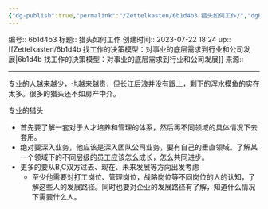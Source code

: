 ```yaml
---
{"dg-publish":true,"permalink":"/Zettelkasten/6b1d4b3 猎头如何工作/","dgPassFrontmatter":true}
---
```


编号:: 6b1d4b3
标题:: 猎头如何工作
创建时间:: 2023-07-22 18:24
up:: [[Zettelkasten/6b1d4b 找工作的决策模型：对事业的底层需求到行业和公司发展\|6b1d4b 找工作的决策模型：对事业的底层需求到行业和公司发展]]
来源:: 

---

专业的人越来越少，也越来越贵，但长江后浪并没有跟上，剩下的浑水摸鱼的实在太多。很多的猎头还不如房产中介。

专业的猎头
- 首先要了解一套对于人才培养和管理的体系，然后再不同领域的具体情况下去套用。
- 绝对要深入业务，他应该是深入团队公司业务，要有自己的垂直领域。了解某一个领域下的不同层级的员工应该怎么成长，怎么共同进步。
- 更多的要从B,C双方过去、现在、未来发展等方向出发考虑
	- 至少他需要对打工岗位、管理岗位，战略岗位等不同岗位的人的认知，了解这些人的发展路径。同时也要对企业的发展路径有了解，知道什么情况下需要什么人。

